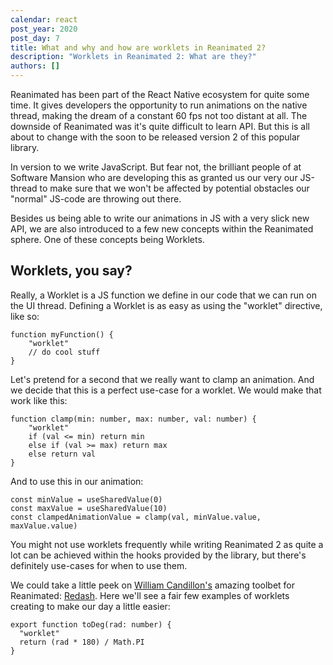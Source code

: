 ```yaml
---
calendar: react
post_year: 2020
post_day: 7
title: What and why and how are worklets in Reanimated 2?
description: "Worklets in Reanimated 2: What are they?"
authors: []
---
```

Reanimated has been part of the React Native ecosystem for quite some time. It gives developers the opportunity to run animations on the native thread, making the dream of a constant 60 fps not too distant at all. The downside of Reanimated was it's quite difficult to learn API. But this is all about to change with the soon to be released version 2 of this popular library.

In version to we write JavaScript. But fear not, the brilliant people of at Software Mansion who are developing this as granted us our very our JS-thread to make sure that we won't be affected by potential obstacles our "normal" JS-code are throwing out there. 

Besides us being able to write our animations in JS with a very slick new API, we are also introduced to a few new concepts within the Reanimated sphere. One of these concepts being Worklets.

## Worklets, you say?

Really, a Worklet is a JS function we define in our code that we can run on the UI thread. Defining a Worklet is as easy as using the "worklet" directive, like so:

```
function myFunction() {
    "worklet"
    // do cool stuff
}
```

Let's pretend for a second that we really want to clamp an animation. And we decide that this is a perfect use-case for a worklet. We would make that work like this:

```
function clamp(min: number, max: number, val: number) {
    "worklet"
    if (val <= min) return min
    else if (val >= max) return max
    else return val
}
```

And to use this in our animation:

```
const minValue = useSharedValue(0)
const maxValue = useSharedValue(10)
const clampedAnimationValue = clamp(val, minValue.value, maxValue.value)
```

You might not use worklets frequently while writing Reanimated 2 as quite a lot can be achieved within the hooks provided by the library, but there's definitely use-cases for when to use them.

We could take a little peek on [William Candillon's](https://twitter.com/wcandillon) amazing toolbet for Reanimated: [Redash](https://github.com/wcandillon/react-native-redash). Here we'll see a fair few examples of worklets creating to make our day a little easier:

```
export function toDeg(rad: number) {
  "worklet"
  return (rad * 180) / Math.PI
}
```